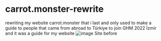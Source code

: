 # carrot.monster-rewrite
rewriting my website carrot.monster that i last and only used to make a guide to people that came from abroad to Türkiye to join GHM 2022 İzmir and it was a guide for my website
![image](https://github.com/user-attachments/assets/4fcdb4ab-ba6e-4aff-a46f-22603f7695c8)
Site before
